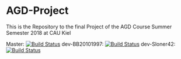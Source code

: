 # AGD-Project
This is the Repository to the final Project of the AGD Course Summer Semester 2018  at CAU Kiel

Master: [![Build Status](https://travis-ci.com/BB20101997/AGD-Project.svg?token=QcRqrxpHz6YKnWg5fc6g&branch=master)](https://travis-ci.com/BB20101997/AGD-Project)
dev-BB20101997: [![Build Status](https://travis-ci.com/BB20101997/AGD-Project.svg?token=QcRqrxpHz6YKnWg5fc6g&branch=dev-BB20101997)](https://travis-ci.com/BB20101997/AGD-Project)
dev-Sloner42: [![Build Status](https://travis-ci.com/BB20101997/AGD-Project.svg?token=QcRqrxpHz6YKnWg5fc6g&branch=dev-Sloner42)](https://travis-ci.com/BB20101997/AGD-Project)
